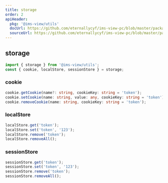 ```yaml
---
title: storage
order: 2
apiHeader:
  pkg: '@ims-view/utils'
  docUrl: https://github.com/eternallycyf/ims-view-pc/blob/master/packages/utils/src/storage/index.md
  sourceUrl: https://github.com/eternallycyf/ims-view-pc/blob/master/packages/utils/src/storage/index.tsx
---
```


## storage

```ts
import { storage } from '@ims-view/utils';
const { cookie, localStore, sessionStore } = storage;
```

### cookie

```ts
cookie.getCookie(name?: string, cookieKey: string = 'token');
cookie.setCookie(name: string, value: any, cookieKey: string = 'token');
cookie.removeCookie(name: string, cookieKey: string = 'token');
```

### localStore

```ts
localStore.get('token');
localStore.set('token', '123');
localStore.remove('token');
localStore.removeAll();
```

### sessionStore

```ts
sessionStore.get('token');
sessionStore.set('token', '123');
sessionStore.remove('token');
sessionStore.removeAll();
```
